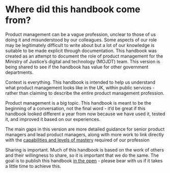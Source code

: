 # Where did this handbook come from?

Product management can be a vague profession, unclear to those of us doing it and misunderstood by our colleagues. Some aspects of our role may be legitimately difficult to write about but a lot of our knowledge is suitable to be made explicit through documentation. This handbook was created as an attempt to document the role of product management for the Ministry of Justice’s digital and technology (MOJDT) team. This version is being shared to see if the handbook has value for other government departments.

Context is everything. This handbook is intended to help us understand what product management looks like in the UK, within public services - rather than claiming to describe the entire product management profession.

Product management is a big topic. This handbook is meant to be the beginning of a conversation, not the final word - it’d be great if this handbook looked different a year from now because we have used it, tested it, and improved it based on our experiences.

The main gaps in this version are more detailed guidance for senior product managers and lead product managers, along with more work to link directly with the [capabilities and levels of mastery](https://www.gov.uk/government/publications/product-manager-roles-skill-levels/product-manager-roles-skill-levels) required of our profession

Sharing is important. Much of this handbook is based on the work of others and their willingness to share, so it is important that we do the same. The goal is to publish this handbook [in the open](https://www.gov.uk/guidance/government-design-principles#make-things-open-it-makes-things-better) - please bear with us if it takes a little time to achieve this. 
